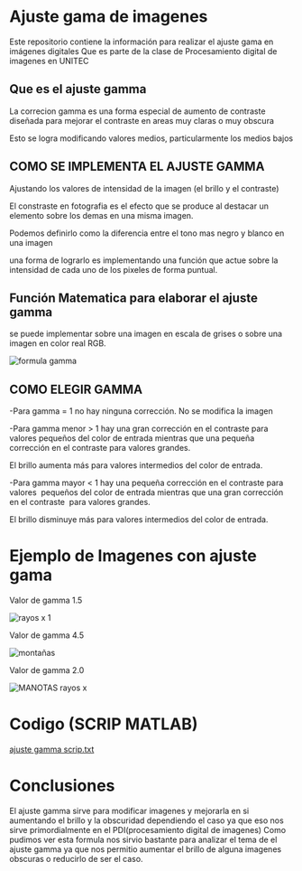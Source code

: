 # Ajuste gama de imagenes
Este repositorio contiene la información para realizar el ajuste gama en imágenes digitales
Que es parte de la clase de Procesamiento digital de imagenes en UNITEC

## Que es el ajuste gamma

La correcion gamma es una forma especial de aumento 
de contraste diseñada para mejorar el contraste en areas
muy claras o muy obscura

Esto se logra modificando valores medios, 
particularmente los medios bajos


## COMO SE IMPLEMENTA EL AJUSTE GAMMA

Ajustando los valores de intensidad de la imagen 
(el brillo y el contraste)

El constraste en fotografia es el efecto que se produce al destacar un elemento
sobre los demas en una misma imagen.

Podemos definirlo como la diferencia entre el tono mas negro 
y blanco en una imagen

una forma de lograrlo es implementando una función que actue sobre la intensidad de cada uno de los pixeles de forma puntual.


## Función Matematica para elaborar el ajuste gamma

se puede implementar sobre una imagen en escala 
de grises o sobre una imagen en color real RGB.

![formula gamma](https://user-images.githubusercontent.com/114626285/192912907-6b1ba01e-b082-46c1-9f7b-65cd44497334.jpg)



## COMO ELEGIR GAMMA

-Para gamma = 1 no hay ninguna corrección. No se modifica la imagen

-Para gamma menor > 1 hay una gran corrección en el contraste para valores 
pequeños del color de entrada mientras que una pequeña corrección en 
el contraste para valores grandes. 

El brillo aumenta más para valores intermedios del color de entrada.

-Para gamma  mayor < 1  hay una pequeña corrección en el contraste para valores 
pequeños del color de entrada  mientras que una gran corrección en el contraste 
para valores grandes. 

El brillo disminuye más para valores intermedios del color de entrada.




# Ejemplo de Imagenes con ajuste gama

Valor de gamma 1.5

![rayos x 1](https://user-images.githubusercontent.com/114626285/192912102-60a6bc02-0210-42b1-9f0a-4502d63dd7bd.jpg)


Valor de gamma 4.5

![montañas](https://user-images.githubusercontent.com/114626285/192912377-6e245d6f-469e-4c52-ae1e-d56319c59c09.jpg)


Valor de gamma 2.0

![MANOTAS rayos x](https://user-images.githubusercontent.com/114626285/192912661-4f36399a-3a3a-4434-a220-10d610dd9c8a.jpg)

# Codigo (SCRIP MATLAB)

[ajuste gamma scrip.txt](https://github.com/Fernand0Guzman/ajuste_gama_de_imagenes/files/9669799/ajuste.gamma.scrip.txt)

# Conclusiones

El ajuste gamma sirve para modificar imagenes y mejorarla en si aumentando el brillo y la obscuridad dependiendo el caso ya que eso nos sirve
primordialmente en el PDI(procesamiento digital de imagenes)
Como pudimos ver esta formula nos sirvio bastante para analizar el tema de el ajuste gamma ya que nos permitio 
aumentar el brillo de alguna imagenes obscuras o reducirlo de ser el caso.
